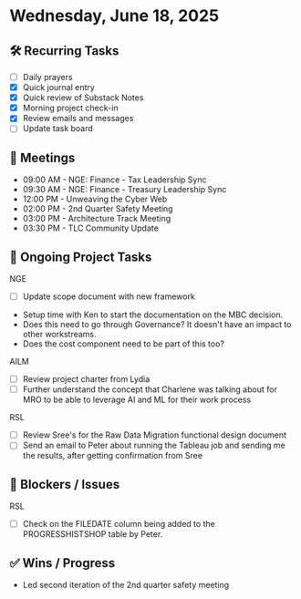 # Wednesday, June 18, 2025

## 🛠️ Recurring Tasks

- [ ] Daily prayers
- [x] Quick journal entry
- [x] Quick review of Substack Notes
- [x] Morning project check-in
- [x] Review emails and messages
- [ ] Update task board

## 📅 Meetings

- 09:00 AM - NGE: Finance - Tax Leadership Sync
- 09:30 AM - NGE: Finance - Treasury Leadership Sync
- 12:00 PM - Unweaving the Cyber Web
- 02:00 PM - 2nd Quarter Safety Meeting
- 03:00 PM - Architecture Track Meeting
- 03:30 PM - TLC Community Update

## 📝 Ongoing Project Tasks

NGE

- [ ] Update scope document with new framework

- Setup time with Ken to start the documentation on the MBC decision.
- Does this need to go through Governance? It doesn't have an impact to other workstreams.
- Does the cost component need to be part of this too?

AILM

- [ ] Review project charter from Lydia
- [ ] Further understand the concept that Charlene was talking about for MRO to be able to leverage AI and ML for their work process

RSL

- [ ] Review Sree's for the Raw Data Migration functional design document
- [ ] Send an email to Peter about running the Tableau job and sending me the results, after getting confirmation from Sree

## 🚧 Blockers / Issues

RSL

- [ ] Check on the FILEDATE column being added to the PROGRESSHISTSHOP table by Peter.

## ✅ Wins / Progress

- Led second iteration of the 2nd quarter safety meeting
